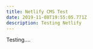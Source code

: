 ```yaml
---
title: Netlify CMS Test
date: 2019-11-08T19:55:05.771Z
description: Testing Netlify
---
```

Testing....
